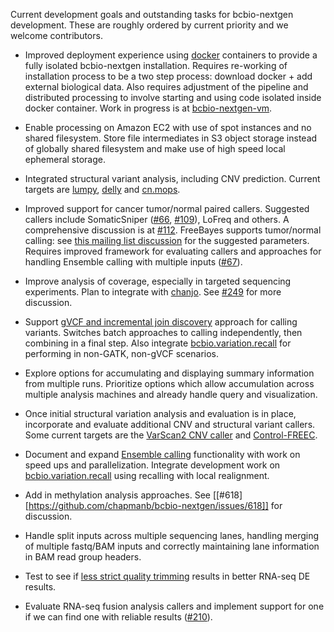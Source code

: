 Current development goals and outstanding tasks for bcbio-nextgen development.
These are roughly ordered by current priority and we welcome contributors.

- Improved deployment experience using [docker][docker] containers to provide a
  fully isolated bcbio-nextgen installation. Requires re-working of installation
  process to be a two step process: download docker + add external biological
  data.  Also requires adjustment of the pipeline and distributed processing to
  involve starting and using code isolated inside docker container. Work in
  progress is at [bcbio-nextgen-vm][bcbio-nextgen-vm].

[docker]: http://www.docker.io/
[bcbio-nextgen-vm]: https://github.com/chapmanb/bcbio-nextgen-vm

- Enable processing on Amazon EC2 with use of spot instances and no shared
  filesystem. Store file intermediates in S3 object storage instead of
  globally shared filesystem and make use of high speed local ephemeral storage.

- Integrated structural variant analysis, including CNV prediction. Current
  targets are [lumpy][lumpy], [delly][delly] and [cn.mops][cn.mops].

[cn.mops]: http://www.bioconductor.org/packages/release/bioc/html/cn.mops.html
[lumpy]: https://github.com/arq5x/lumpy-sv
[delly]: https://github.com/tobiasrausch/delly

- Improved support for cancer tumor/normal paired callers. Suggested callers
  include SomaticSniper ([#66][66], [#109][109]), LoFreq and others. A
  comprehensive discussion is at [#112][112]. FreeBayes supports tumor/normal
  calling: see [this mailing list discussion][fb-somatic] for the suggested
  parameters.  Requires improved framework for evaluating callers and approaches
  for handling Ensemble calling with multiple inputs ([#67][67]).

[66]: https://github.com/chapmanb/bcbio-nextgen/issues/66
[67]: https://github.com/chapmanb/bcbio-nextgen/issues/67
[109]: https://github.com/chapmanb/bcbio-nextgen/issues/109
[112]: https://github.com/chapmanb/bcbio-nextgen/issues/112
[fb-somatic]: https://groups.google.com/d/msg/freebayes/beLYRuHMkQE/RwFMniDmBYoJ

- Improve analysis of coverage, especially in targeted sequencing
  experiments. Plan to integrate with [chanjo]. See [#249][249] for more
  discussion.

[chanjo]: https://github.com/robinandeer/chanjo
[249]: https://github.com/chapmanb/bcbio-nextgen/issues/249

- Support [gVCF and incremental join discovery][gatk3-ijd] approach for calling
  variants. Switches batch approaches to calling independently, then combining
  in a final step. Also integrate [bcbio.variation.recall] for performing in
  non-GATK, non-gVCF scenarios.

[gatk3-ijd]: http://gatkforums.broadinstitute.org/discussion/3896/the-gatk-reference-model-pipeline-for-incremental-joint-discovery-in-full-detail

- Explore options for accumulating and displaying summary information from
  multiple runs. Prioritize options which allow accumulation across multiple
  analysis machines and already handle query and visualization.

- Once initial structural variation analysis and evaluation is in place,
  incorporate and evaluate additional CNV and structural variant callers. Some
  current targets are the [VarScan2 CNV caller][vs2] and [Control-FREEC][cfc].

[cfc]: http://bioinfo-out.curie.fr/projects/freec/
[vs2]: http://varscan.sourceforge.net/copy-number-calling.html

- Document and expand [Ensemble calling][ensemble] functionality with work on
  speed ups and parallelization. Integrate development work on
  [bcbio.variation.recall] using recalling with local realignment.

[ensemble]: http://bcb.io/2013/10/21/updated-comparison-of-variant-detection-methods-ensemble-freebayes-and-minimal-bam-preparation-pipelines/
[bcbio.variation.recall]: https://github.com/chapmanb/bcbio.variation.recall

- Add in methylation analysis approaches. See
  [[#618][https://github.com/chapmanb/bcbio-nextgen/issues/618]]
  for discussion.

- Handle split inputs across multiple sequencing lanes, handling merging of
  multiple fastq/BAM inputs and correctly maintaining lane information in BAM
  read group headers.

- Test to see if [less strict quality trimming][quality] results in better RNA-seq DE results.

- Evaluate RNA-seq fusion analysis callers and implement support for one if we can find one with
  reliable results ([#210][210]).

[210]: https://github.com/chapmanb/bcbio-nextgen/issues/210
[quality]: http://biorxiv.org/content/early/2013/12/23/000422

